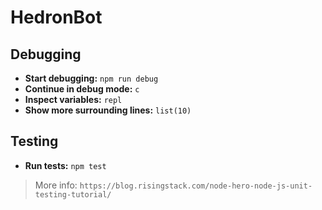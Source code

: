 # HedronBot

## Debugging
- **Start debugging:** `npm run debug`
- **Continue in debug mode:** `c`
- **Inspect variables:** `repl`
- **Show more surrounding lines:** `list(10)`

## Testing
- **Run tests:** `npm test`
> More info: `https://blog.risingstack.com/node-hero-node-js-unit-testing-tutorial/`
